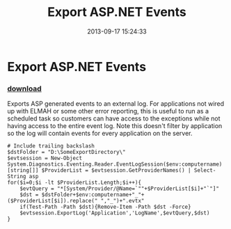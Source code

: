 ﻿---
pid:            4472
poster:         anonymous
title:          Export ASP.NET Events
date:           2013-09-17 15:24:33
format:         posh
parent:         0
parent:         0

---

# Export ASP.NET Events

### [download](4472.ps1)

Exports ASP generated events to an external log. For applications not wired up with ELMAH or some other error reporting, this is useful to run as a scheduled task so customers can have access to the exceptions while not having access to the entire event log. Note this doesn't filter by application so the log will contain events for every application on the server.

```posh
# Include trailing backslash
$dstFolder = "D:\SomeExportDirectory\"
$evtsession = New-Object System.Diagnostics.Eventing.Reader.EventLogSession($env:computername)
[string[]] $ProviderList = $evtsession.GetProviderNames() | Select-String asp 
for($i=0;$i -lt $ProviderList.Length;$i++){ 
    $evtQuery = "*[System/Provider/@Name=`""+$ProviderList[$i]+"`"]"
    $dst = $dstFolder+$env:computername+"_"+($ProviderList[$i]).replace(" ","_")+".evtx"
    if(Test-Path -Path $dst){Remove-Item -Path $dst -Force}
    $evtsession.ExportLog('Application','LogName',$evtQuery,$dst)
}
```
